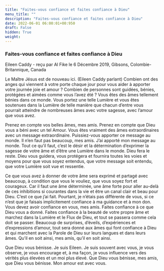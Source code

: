 ```yaml
---
title: "Faites-vous confiance et faites confiance à Dieu"
menu_title: ""
description: "Faites-vous confiance et faites confiance à Dieu"
date: 2022-06-01 06:00:01+00:950
draft: False
hidden: True
weight:
---
```

### Faites-vous confiance et faites confiance à Dieu

Eileen Caddy - reçu par Al Fike le 6 Décembre 2019, Gibsons, Colombie-Britannique, Canada

Le Maître Jésus est de nouveau ici. (Eileen Caddy parlant) Combien ont des anges qui viennent à votre porte chaque jour pour vous aider à apporter votre journée joie et amour ? Combien de personnes sont guidées, bénies, protégées et aimées comme vous l’avez été ? Vous êtes des âmes tellement bénies dans ce monde. Vous portez une telle Lumière et vous êtes soutenues dans la Lumière de telle manière que chacun d’entre vous pourrait atteindre de nombreuses âmes avec votre sagesse, avec l’amour que vous avez.

Prenez en compte vos belles âmes, mes amis. Prenez en compte que Dieu vous a béni avec un tel Amour. Vous êtes vraiment des âmes extraordinaires avec un message extraordinaire. Puissiez-vous apporter ce message au monde. Il n’en faut pas beaucoup, mes amis. J’ai apporté mon message au monde. Tout ce qu’il faut, c’est le désir et la détermination d’exprimer la sagesse de votre âme et d’être une Lumière dans le monde. Dieu fera le reste. Dieu vous guidera, vous protégera et fournira toutes les voies et moyens pour que vous soyez entendus, que votre message soit entendu, que votre Lumière soit vue et ressentie.

Ce que vous avez à donner de votre âme sera exprimé et partagé avec beaucoup, à condition que vous le vouliez, que vous soyez fort et courageux. Car il faut une âme déterminée, une âme forte pour aller au-delà de ces inhibitions si courantes dans la vie et être un canal clair et beau pour Dieu. C’est ce que j’ai fait. Pourtant, je n’étais pas différente de vous, si ce n’est que je faisais implicitement confiance à ma guidance et à mon don. Vous devez avoir confiance en vous, mes amis. Faites confiance à ce que Dieu vous a donné. Faites confiance à la beauté de votre propre âme et marchez dans la Lumière et le Flux de Dieu, et tout se passera comme cela doit se passer. Beaucoup de surprises, d’éveils, d’expériences et d’expressions d’amour, tout sera donné aux âmes qui font confiance à Dieu et qui marchent avec la Parole de Dieu sur leurs langues et dans leurs âmes. Qu’il en soit ainsi, mes amis, qu’il en soit ainsi.

Que Dieu vous bénisse. Je suis Eileen. Je suis souvent avec vous, je vous observe, je vous encourage et, à ma façon, je vous influence vers des vérités plus élevées et un moi plus élevé. Que Dieu vous bénisse, mes amis, que Dieu vous bénisse. Mon amour est avec vous.



